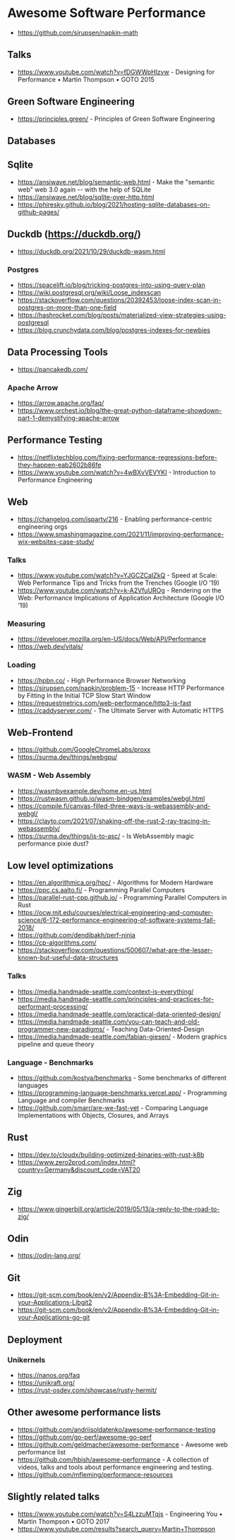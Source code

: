 # Awesome Software Performance

  * https://github.com/sirupsen/napkin-math

## Talks
  * https://www.youtube.com/watch?v=fDGWWpHlzvw - Designing for Performance • Martin Thompson • GOTO 2015

## Green Software Engineering
  * https://principles.green/ - Principles of Green Software Engineering

## Databases

## Sqlite
 * https://ansiwave.net/blog/semantic-web.html - Make the "semantic web" web 3.0 again -- with the help of SQLite
 * https://ansiwave.net/blog/sqlite-over-http.html
 * https://phiresky.github.io/blog/2021/hosting-sqlite-databases-on-github-pages/

## Duckdb (https://duckdb.org/)

  * https://duckdb.org/2021/10/29/duckdb-wasm.html

### Postgres
  * https://spacelift.io/blog/tricking-postgres-into-using-query-plan
  * https://wiki.postgresql.org/wiki/Loose_indexscan
  * https://stackoverflow.com/questions/20392453/loose-index-scan-in-postgres-on-more-than-one-field
  * https://hashrocket.com/blog/posts/materialized-view-strategies-using-postgresql
  * https://blog.crunchydata.com/blog/postgres-indexes-for-newbies

## Data Processing Tools
  * https://pancakedb.com/
### Apache Arrow
  * https://arrow.apache.org/faq/
  * https://www.orchest.io/blog/the-great-python-dataframe-showdown-part-1-demystifying-apache-arrow

## Performance Testing
  * https://netflixtechblog.com/fixing-performance-regressions-before-they-happen-eab2602b86fe
  * https://www.youtube.com/watch?v=4wBXvVEVYKI - Introduction to Performance Engineering

## Web
  * https://changelog.com/jsparty/216 - Enabling performance-centric engineering orgs
  * https://www.smashingmagazine.com/2021/11/improving-performance-wix-websites-case-study/

### Talks

  * https://www.youtube.com/watch?v=YJGCZCaIZkQ - Speed at Scale: Web Performance Tips and Tricks from the Trenches (Google I/O ’19)
  * https://www.youtube.com/watch?v=k-A2VfuUROg - Rendering on the Web: Performance Implications of Application Architecture (Google I/O ’19)

### Measuring
  * https://developer.mozilla.org/en-US/docs/Web/API/Performance 
  * https://web.dev/vitals/

### Loading
  * https://hpbn.co/ - High Performance Browser Networking           
  * https://sirupsen.com/napkin/problem-15 - Increase HTTP Performance by Fitting In the Initial TCP Slow Start Window
  * https://requestmetrics.com/web-performance/http3-is-fast
  * https://caddyserver.com/ - The Ultimate Server with Automatic HTTPS

## Web-Frontend

  * https://github.com/GoogleChromeLabs/proxx
  * https://surma.dev/things/webgpu/

### WASM - Web Assembly

  * https://wasmbyexample.dev/home.en-us.html
  * https://rustwasm.github.io/wasm-bindgen/examples/webgl.html
  * https://compile.fi/canvas-filled-three-ways-js-webassembly-and-webgl/
  * https://clayto.com/2021/07/shaking-off-the-rust-2-ray-tracing-in-webassembly/ 
  * https://surma.dev/things/js-to-asc/ - Is WebAssembly magic performance pixie dust?

## Low level optimizations
  * https://en.algorithmica.org/hpc/ - Algorithms for Modern Hardware
  * https://ppc.cs.aalto.fi/ - Programming Parallel Computers
  * https://parallel-rust-cpp.github.io/ - Programming Parallel Computers in Rust
  * https://ocw.mit.edu/courses/electrical-engineering-and-computer-science/6-172-performance-engineering-of-software-systems-fall-2018/
  * https://github.com/dendibakh/perf-ninja
  * https://cp-algorithms.com/
  * https://stackoverflow.com/questions/500607/what-are-the-lesser-known-but-useful-data-structures


### Talks
  * https://media.handmade-seattle.com/context-is-everything/
  * https://media.handmade-seattle.com/principles-and-practices-for-performant-processing/
  * https://media.handmade-seattle.com/practical-data-oriented-design/
  * https://media.handmade-seattle.com/you-can-teach-and-old-programmer-new-paradigms/ - Teaching Data-Oriented-Design 
  * https://media.handmade-seattle.com/fabian-giesen/ - Modern graphics pipeline and queue theory

### Language - Benchmarks
  * https://github.com/kostya/benchmarks - Some benchmarks of different languages
  * https://programming-language-benchmarks.vercel.app/ - Programming Language and compiler Benchmarks
  * https://github.com/smarr/are-we-fast-yet - Comparing Language Implementations with Objects, Closures, and Arrays


## Rust

  * https://dev.to/cloudx/building-optimized-binaries-with-rust-k8b
  * https://www.zero2prod.com/index.html?country=Germany&discount_code=VAT20

## Zig
  * https://www.gingerbill.org/article/2019/05/13/a-reply-to-the-road-to-zig/

## Odin
  * https://odin-lang.org/

## Git
  * https://git-scm.com/book/en/v2/Appendix-B%3A-Embedding-Git-in-your-Applications-Libgit2
  * https://git-scm.com/book/en/v2/Appendix-B%3A-Embedding-Git-in-your-Applications-go-git 

## Deployment
### Unikernels

  * https://nanos.org/faq
  * https://unikraft.org/
  * https://rust-osdev.com/showcase/rusty-hermit/

## Other awesome performance lists

  * https://github.com/andriisoldatenko/awesome-performance-testing
  * https://github.com/go-perf/awesome-go-perf
  * https://github.com/geldmacher/awesome-performance - Awesome web performance list
  * https://github.com/hbish/awesome-performance - A collection of videos, talks and tools about performance engineering and testing.
  * https://github.com/mfleming/performance-resources

## Slightly related talks

  * https://www.youtube.com/watch?v=S4LzzuMTqjs - Engineering You • Martin Thompson • GOTO 2017
  * https://www.youtube.com/results?search_query=Martin+Thompson
